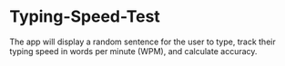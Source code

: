 # Typing-Speed-Test
The app will display a random sentence for the user to type, track their typing speed in words per minute (WPM), and calculate accuracy.
